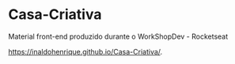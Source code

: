 # Casa-Criativa
 Material front-end produzido durante o WorkShopDev - Rocketseat
 
 https://inaldohenrique.github.io/Casa-Criativa/.
